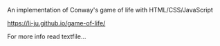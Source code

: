 An implementation of Conway's game of life with HTML/CSS/JavaScript

https://li-ju.github.io/game-of-life/

For more info read textfile...
